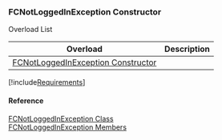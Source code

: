 ﻿### FCNotLoggedInException Constructor

Overload List

| Overload | Description |
| --- | --- |
| [FCNotLoggedInException Constructor](FChoice.Foundation.Clarify.Compatibility~FChoice.Foundation.Clarify.Compatibility.FCNotLoggedInException~_ctor(Int32).md) |   |

[!include[Requirements](../partials/requirements.md)]



#### Reference

[FCNotLoggedInException Class](FChoice.Foundation.Clarify.Compatibility~FChoice.Foundation.Clarify.Compatibility.FCNotLoggedInException.md)  
[FCNotLoggedInException Members](FChoice.Foundation.Clarify.Compatibility~FChoice.Foundation.Clarify.Compatibility.FCNotLoggedInException_members.md)